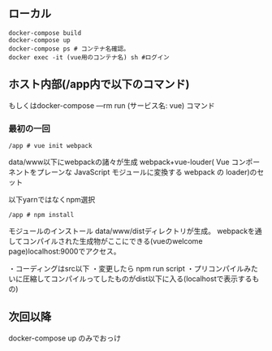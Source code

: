 
## ローカル

```
docker-compose build
docker-compose up
docker-compose ps # コンテナ名確認。
docker exec -it (vue用のコンテナ名) sh #ログイン
```

## ホスト内部(/app内で以下のコマンド)
もしくはdocker-compose —rm run (サービス名: vue) コマンド 
### 最初の一回
```
/app # vue init webpack 
```
data/www以下にwebpackの諸々が生成 webpack+vue-louder( Vue コンポーネントをプレーンな JavaScript モジュールに変換する webpack の loader)のセット

以下yarnではなくnpm選択
```
/app # npm install 
```
モジュールのインストール
data/www/distディレクトリが生成。
webpackを通してコンパイルされた生成物がここにできる(vueのwelcome page)localhost:9000でアクセス。

・コーディングはsrc以下
・変更したら npm run script
・プリコンパイルみたいに圧縮してコンパイルってしたものがdist以下に入る(localhostで表示するもの)

## 次回以降
docker-compose up のみでおっけ
